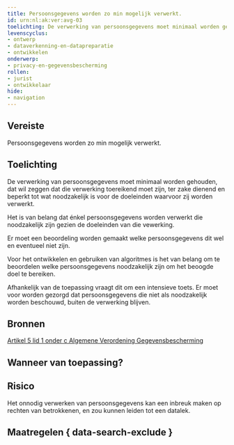 ```yaml
---
title: Persoonsgegevens worden zo min mogelijk verwerkt.
id: urn:nl:ak:ver:avg-03
toelichting: De verwerking van persoonsgegevens moet minimaal worden gehouden, dat wil zeggen dat die verwerking toereikend moet zijn, ter zake dienend en beperkt tot wat noodzakelijk is voor de doeleinden waarvoor zij worden verwerkt. 
levenscyclus:
- ontwerp
- dataverkenning-en-datapreparatie
- ontwikkelen
onderwerp:
- privacy-en-gegevensbescherming
rollen:
- jurist
- ontwikkelaar
hide:
- navigation
---
```


<!-- tags -->
## Vereiste

Persoonsgegevens worden zo min mogelijk verwerkt.

## Toelichting
De verwerking van persoonsgegevens moet minimaal worden gehouden, dat wil zeggen dat die verwerking toereikend moet zijn, ter zake dienend en beperkt tot wat noodzakelijk is voor de doeleinden waarvoor zij worden verwerkt.

Het is van belang dat énkel persoonsgegevens worden verwerkt die noodzakelijk zijn gezien de doeleinden van die vewerking.

Er moet een beoordeling worden gemaakt welke persoonsgegevens dit wel en eventueel niet zijn.

Voor het ontwikkelen en gebruiken van algoritmes is het van belang om te beoordelen welke persoonsgegevens noodzakelijk zijn om het beoogde doel te bereiken. 

Afhankelijk van de toepassing vraagt dit om een intensieve toets. Er moet voor worden gezorgd dat persoonsgegevens die niet als noodzakelijk worden beschouwd, buiten de verwerking blijven. 

## Bronnen

[Artikel 5 lid 1 onder c Algemene Verordening Gegevensbescherming](https://eur-lex.europa.eu/legal-content/NL/TXT/HTML/?uri=CELEX:32016R0679#d1e1802-1-1)

## Wanneer van toepassing? 
<!-- tags-ai-act -->

## Risico

Het onnodig verwerken van persoonsgegevens kan een inbreuk maken op rechten van betrokkenen, en zou kunnen leiden tot een datalek.

## Maatregelen { data-search-exclude }

<!-- list_maatregelen vereiste/avg-03-minimale-verwerking-van-persoonsgegevens no-search no-onderwerp no-rol no-levenscyclus -->
